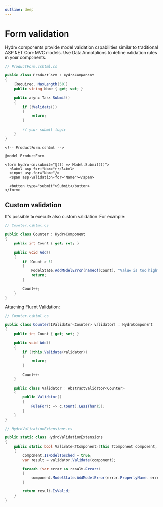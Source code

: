 ```yaml
---
outline: deep
---
```


# Form validation

Hydro components provide model validation capabilities similar to traditional ASP.NET Core MVC models. Use Data Annotations to define validation rules in your components.

```csharp
// ProductForm.cshtml.cs

public class ProductForm : HydroComponent
{
    [Required, MaxLength(50)]
    public string Name { get; set; }
    
    public async Task Submit()
    {
        if (!Validate())
        {
            return;
        }
        
        // your submit logic
    }
}
```

```razor
<!-- ProductForm.cshtml -->

@model ProductForm

<form hydro-on:submit="@(() => Model.Submit())">
  <label asp-for="Name"></label>
  <input asp-for="Name"/>
  <span asp-validation-for="Name"></span>  

  <button type="submit">Submit</button>
</form>
```

## Custom validation

It's possible to execute also custom validation. For example:

```csharp
// Counter.cshtml.cs

public class Counter : HydroComponent
{
    public int Count { get; set; }
    
    public void Add()
    {
        if (Count > 5)
        {
            ModelState.AddModelError(nameof(Count), "Value is too high");
            return;
        }
        
        Count++;
    }
}
```

Attaching Fluent Validation:

```csharp
// Counter.cshtml.cs

public class Counter(IValidator<Counter> validator) : HydroComponent
{
    public int Count { get; set; }
    
    public void Add()
    {
        if (!this.Validate(validator))
        {
            return;
        }
        
        Count++;
    }
    
    public class Validator : AbstractValidator<Counter>
    {
        public Validator()
        {
            RuleFor(c => c.Count).LessThan(5);
        }
    }
}

// HydroValidationExtensions.cs

public static class HydroValidationExtensions
{
    public static bool Validate<TComponent>(this TComponent component, IValidator<TComponent> validator) where TComponent : HydroComponent
    {
        component.IsModelTouched = true;
        var result = validator.Validate(component);

        foreach (var error in result.Errors) 
        {
            component.ModelState.AddModelError(error.PropertyName, error.ErrorMessage);
        }

        return result.IsValid;
    }
}

```